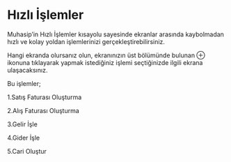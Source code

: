 # Hızlı İşlemler

Muhasip’in Hızlı İşlemler kısayolu sayesinde ekranlar arasında kaybolmadan hızlı ve kolay yoldan işlemlerinizi gerçekleştirebilirsiniz.&#x20;

Hangi ekranda olursanız olun, ekranınızın üst bölümünde bulunan ⊕ ikonuna tıklayarak yapmak istediğiniz işlemi seçtiğinizde ilgili ekrana ulaşacaksınız.&#x20;

Bu işlemler;

1.Satış Faturası Oluşturma

2.Alış Faturası Oluşturma

3.Gelir İşle

4.Gider İşle

5.Cari Oluştur
